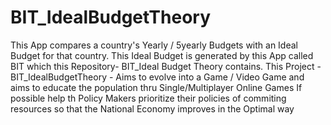 # BIT_IdealBudgetTheory
This App compares a country's Yearly / 5yearly Budgets with an Ideal Budget for that country. This Ideal Budget is generated by this App called BIT which this Repository- BIT_Ideal Budget Theory contains.
This Project - BIT_IdealBudgetTheory - Aims to evolve into 
    a Game / Video Game and aims to educate the population thru Single/Multiplayer Online Games
    If possible help th Policy Makers prioritize their policies of commiting resources so that the National Economy improves in the Optimal way
